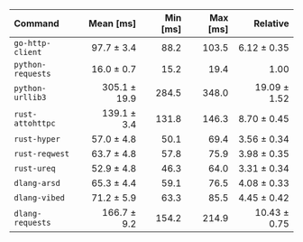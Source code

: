 | Command | Mean [ms] | Min [ms] | Max [ms] | Relative |
|:---|---:|---:|---:|---:|
| `go-http-client` | 97.7 ± 3.4 | 88.2 | 103.5 | 6.12 ± 0.35 |
| `python-requests` | 16.0 ± 0.7 | 15.2 | 19.4 | 1.00 |
| `python-urllib3` | 305.1 ± 19.9 | 284.5 | 348.0 | 19.09 ± 1.52 |
| `rust-attohttpc` | 139.1 ± 3.4 | 131.8 | 146.3 | 8.70 ± 0.45 |
| `rust-hyper` | 57.0 ± 4.8 | 50.1 | 69.4 | 3.56 ± 0.34 |
| `rust-reqwest` | 63.7 ± 4.8 | 57.8 | 75.9 | 3.98 ± 0.35 |
| `rust-ureq` | 52.9 ± 4.8 | 46.3 | 64.0 | 3.31 ± 0.34 |
| `dlang-arsd` | 65.3 ± 4.4 | 59.1 | 76.5 | 4.08 ± 0.33 |
| `dlang-vibed` | 71.2 ± 5.9 | 63.3 | 85.5 | 4.45 ± 0.42 |
| `dlang-requests` | 166.7 ± 9.2 | 154.2 | 214.9 | 10.43 ± 0.75 |
